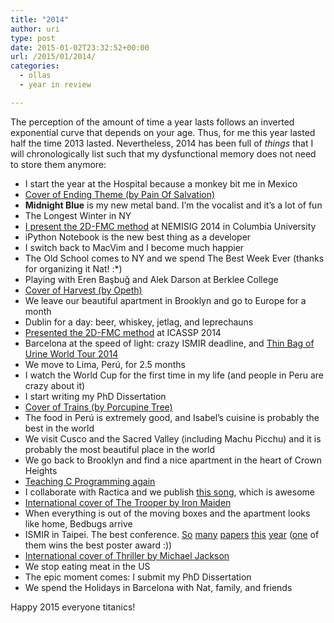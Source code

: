 ```yaml
---
title: "2014"
author: uri
type: post
date: 2015-01-02T23:32:52+00:00
url: /2015/01/2014/
categories:
  - ollas
  - year in review

---
```

The perception of the amount of time a year lasts follows an inverted exponential curve that depends on your age. Thus, for me this year lasted half the time 2013 lasted. Nevertheless, 2014 has been full of _things_ that I will chronologically list such that my dysfunctional memory does not need to store them anymore:

  * I start the year at the Hospital because a monkey bit me in Mexico
  * [Cover of Ending Theme (by Pain Of Salvation)][1]
  * **Midnight Blue** is my new metal band. I&#8217;m the vocalist and it&#8217;s a lot of fun
  * The Longest Winter in NY
  * [I present the 2D-FMC method][2] at NEMISIG 2014 in Columbia University
  * iPython Notebook is the new best thing as a developer
  * I switch back to MacVim and I become much happier
  * The Old School comes to NY and we spend The Best Week Ever (thanks for organizing it Nat! :*)
  * Playing with Eren Başbuğ and Alek Darson at Berklee College
  * [Cover of Harvest (by Opeth)][3]
  * We leave our beautiful apartment in Brooklyn and go to Europe for a month
  * Dublin for a day: beer, whiskey, jetlag, and leprechauns
  * [Presented the 2D-FMC method][4] at ICASSP 2014
  * Barcelona at the speed of light: crazy ISMIR deadline, and [Thin Bag of Urine World Tour 2014][5]
  * We move to Lima, Perú, for 2.5 months
  * I watch the World Cup for the first time in my life (and people in Peru are crazy about it)
  * I start writing my PhD Dissertation
  * [Cover of Trains (by Porcupine Tree)][6]
  * The food in Perú is extremely good, and Isabel&#8217;s cuisine is probably the best in the world
  * We visit Cusco and the Sacred Valley (including Machu Picchu) and it is probably the most beautiful place in the world
  * We go back to Brooklyn and find a nice apartment in the heart of Crown Heights
  * [Teaching C Programming again][7]
  * I collaborate with Ractica and we publish [this song][8], which is awesome
  * [International cover of The Trooper by Iron Maiden][9]
  * When everything is out of the moving boxes and the apartment looks like home, Bedbugs arrive
  * ISMIR in Taipei. The best conference. [So][10] [many][11] [papers][12] [this][13] [year][14] ([one][15] of them wins the best poster award :))
  * [International cover of Thriller by Michael Jackson][16]
  * We stop eating meat in the US
  * The epic moment comes: I submit my PhD Dissertation
  * We spend the Holidays in Barcelona with Nat, family, and friends

Happy 2015 everyone titanics!

 [1]: /2014/01/cover-ending-theme-pain-of-salvation/
 [2]: https://files.nyu.edu/onc202/public/publications/NietoBello-NEMISIG2014.pdf
 [3]: /2014/04/cover-harvest-by-opeth/
 [4]: https://files.nyu.edu/onc202/public/publications/NietoBello-ICASSP14.pdf
 [5]: /2014/05/the-thin-bag-of-urine-world-tour-2014/
 [6]: /2014/07/blackest-eyes-cover/
 [7]: https://marl.smusic.nyu.edu/CProgramming/Fall14/
 [8]: https://www.youtube.com/watch?v=NMs-vXPftq0
 [9]: /2014/08/the-trooper-internationally-covering-iron-maiden/
 [10]: https://files.nyu.edu/onc202/public/publications/NietoFarbood-ISMIR2014.pdf
 [11]: https://files.nyu.edu/onc202/public/publications/NietoFarboodBelloJehan-ISMIR2014.pdf
 [12]: https://files.nyu.edu/onc202/public/publications/jams_ismir14.pdf
 [13]: https://files.nyu.edu/onc202/public/publications/MIREX2014-NietoBello.pdf
 [14]: https://files.nyu.edu/onc202/public/publications/MIREX2014-NietoFarbood.pdf
 [15]: https://files.nyu.edu/onc202/public/publications/ismir2014mir_eval.pdf
 [16]: /2014/10/michael-jackson-thriller-international-cover/
